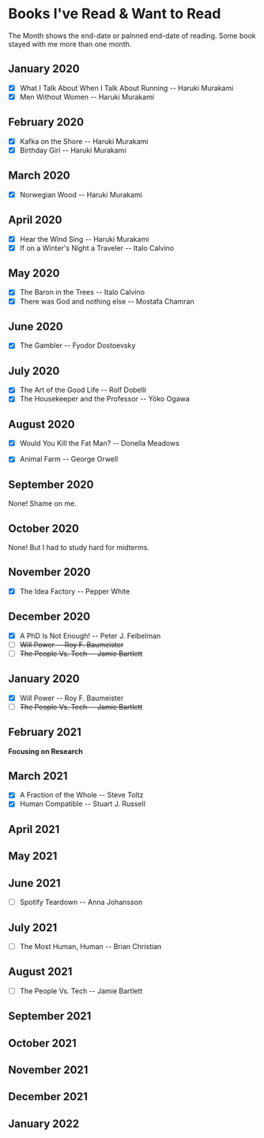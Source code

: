# Books I've Read & Want to Read
The Month shows the end-date or palnned end-date of reading. Some book stayed with me more than one month.

## January 2020

- [X] What I Talk About When I Talk About Running -- Haruki Murakami
- [X] Men Without Women -- Haruki Murakami

## February 2020

- [X] Kafka on the Shore -- Haruki Murakami
- [X] Birthday Girl -- Haruki Murakami

## March 2020

- [X] Norwegian Wood -- Haruki Murakami

## April 2020
- [X] Hear the Wind Sing -- Haruki Murakami
- [X] If on a Winter's Night a Traveler -- Italo Calvino

## May 2020

- [X] The Baron in the Trees -- Italo Calvino
- [X] There was God and nothing else -- Mostafa Chamran
## June 2020

- [X] The Gambler -- Fyodor Dostoevsky

## July 2020

- [X] The Art of the Good Life -- Rolf Dobelli
- [X] The Housekeeper and the Professor -- Yōko Ogawa

## August 2020

- [X] Would You Kill the Fat Man? -- Donella Meadows
- [X] Animal Farm -- George Orwell


## September 2020

None! Shame on me.

## October 2020

None! But I had to study hard for midterms.

## November 2020

- [X] The Idea Factory -- Pepper White

## December 2020

- [X] A PhD Is Not Enough! -- Peter J. Feibelman
- [ ] ~~Will Power -- Roy F. Baumeister~~
- [ ] ~~The People Vs. Tech -- Jamie Bartlett~~

## January 2020

- [x] Will Power -- Roy F. Baumeister
- [ ] ~~The People Vs. Tech -- Jamie Bartlett~~

## February 2021

**Focusing on Research**

## March 2021

- [X] A Fraction of the Whole -- Steve Toltz
- [X] Human Compatible -- Stuart J. Russell

## April 2021


## May 2021

## June 2021

- [ ] Spotify Teardown -- Anna Johansson

## July 2021

- [ ] The Most Human, Human -- Brian Christian

## August 2021

- [ ] The People Vs. Tech -- Jamie Bartlett

## September 2021

## October 2021

## November 2021

## December 2021

## January 2022
